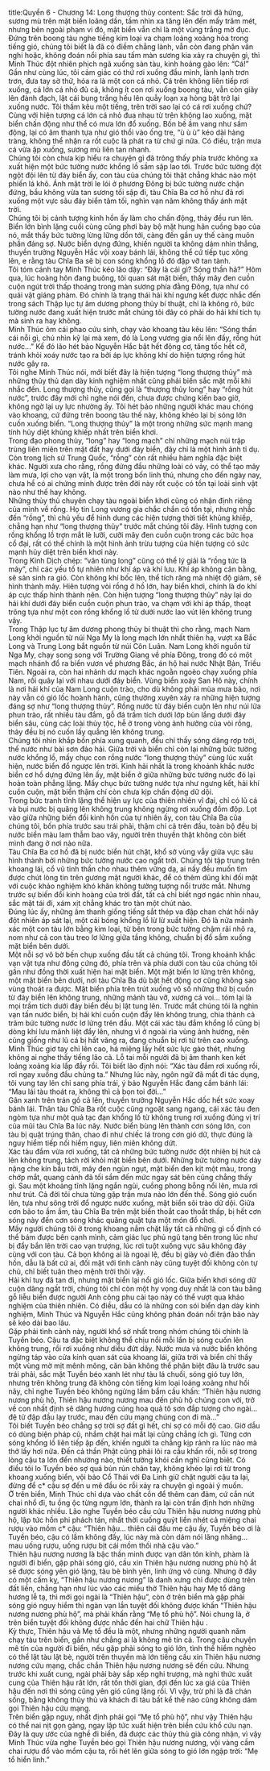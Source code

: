 title:Quyển 6 - Chương 14: Long thượng thủy
content:
Sắc trời đã hửng, sương mù trên mặt biển loãng dần, tầm nhìn xa tăng lên đến mấy trăm mét, nhưng bên ngoài phạm vi đó, mặt biển vẫn chỉ là một vùng trắng mờ đục. Đứng trên boong tàu nghe tiếng kim loại va chạm loảng xoảng hòa trong tiếng gió, chúng tôi biết là đã có điềm chẳng lành, vẫn còn đang phân vân nghi hoặc, không đoán nổi phía sau tấm màn sương kia xảy ra chuyện gì, thì Minh Thúc đột nhiên phịch ngã xuống sàn tàu, kinh hoảng gào lên: “Cá!”<br>Gần như cùng lúc, tôi cảm giác có thứ rơi xuống đầu mình, lành lạnh trơn trơn, đưa tay sờ thử, hóa ra là một con cá nhỏ. Cá trên không liên tiếp rơi xuống, cá lớn cá nhỏ đủ cả, không ít con rơi xuống boong tàu, vẫn còn giãy lên đành đạch, lật cái bụng trắng hếu lên quẫy loạn xạ hòng bật trở lại xuống nước. Tôi thầm kêu một tiếng, trên trời sao lại có cá rơi xuống chứ?<br>Cùng với hiện tượng cá lớn cá nhỏ đua nhau từ trên không lao xuống, mặt biển chấn động như thể có mưa lớn đổ xuống. Bốn bề ầm vang như sấm động, lại có âm thanh tựa như gió thổi vào ống tre, “ù ù ù” kéo dài hàng tràng, không thể nhận ra rốt cuộc là phát ra từ chứ gì nữa. Có điều, trận mưa cá vừa ập xuống, sương mù liên tan nhanh.<br>Chúng tôi còn chưa kịp hiểu ra chuyện gì đã trông thấy phía trước không xa xuất hiện một bức tường nước khổng lồ sầm sập lao tới. Trước bức tường đột ngột đội lên từ đáy biển ấy, con tàu của chúng tôi thật chẳng khác nào một phiến lá khô. Ánh mặt trời le lói ở phương Đông bị bức tường nước chặn đứng, bầu không vừa tan sương tối sập đi, tàu Chĩa Ba cơ hồ như đã rơi xuống một vực sâu đáy biển tăm tối, nghìn vạn năm không thấy ánh mặt trời.<br>Chúng tôi bị cảnh tượng kinh hồn ấy làm cho chấn động, thảy đều run lên. Biển lớn bình lặng cuối cùng cũng phơi bày bộ mặt hung hãn cuồng bạo của nó, mắt thấy bức tường lừng lững dồn tới, càng đến gần uy thế càng muôn phần đáng sợ. Nước biển dựng đứng, khiến người ta không dám nhìn thẳng, thuyền trưởng Nguyễn Hắc vội xoay bánh lái, không thể cứ tiếp tục xông lên, e rằng tàu Chĩa Ba sẽ bị con sóng khổng lồ đó đập vỡ tan tành.<br>Tôi tóm cánh tay Minh Thúc kéo lão dậy: “Đây là cái gì? Sóng thần hả?” Hôm qua, lúc hoàng hôn đang buông, tôi quan sát mặt biển, thấy mây đen cuồn cuộn ngút trời thấp thoáng trong màn sương phía đằng Đông, tựa như có quái vật giáng phàm. Đó chính là trạng thái hải khí ngưng kết được nhắc đến trong sách Thập lục tự âm dương phong thủy bí thuật, chỉ là không rõ, bức tường nước đang xuất hiện trước mắt chúng tôi đây có phải do hải khí tích tụ mà sinh ra hay không.<br>Minh Thúc ôm cái phao cứu sinh, chạy vào khoang tàu kêu lên: “Sóng thần cái nỗi gì, chú nhìn kỹ lại mà xem, đó là Long vương gia nổi lên đấy, rồng hút nước...” Kế đó lão hét bảo Nguyễn Hắc bật hết động cơ, tăng tốc hết cỡ, tránh khỏi xoáy nước tạo ra bởi áp lực không khí do hiện tượng rồng hút nước gây ra.<br>Tôi nghe Minh Thúc nói, mới biết đây là hiện tượng “long thượng thủy” mà những thủy thủ dạn dày kinh nghiệm nhất cũng phải biến sắc mặt mỗi khi nhắc đến. Long thượng thủy, cũng gọi là “thượng thủy long” hay “rồng hút nước”, trước đây mới chỉ nghe nói đến, chưa được chứng kiến bao giờ, không ngờ lại uy lực nhường ấy. Tôi hét bảo những người khác mau chóng vào khoang, cứ đứng trên boong tàu thế này, không khéo lại bị sóng lớn cuốn xuống biển. “Long thượng thủy” là một trong những sức mạnh mang tính hủy diệt khủng khiếp nhất trên biển khơi.<br>Trong đạo phong thủy, “long” hay “long mạch” chỉ những mạch núi trập trùng liên miên trên mặt đất hay dưới đáy biển, đây chỉ là một hình ảnh tỉ dụ. Còn trong lịch sử Trung Quốc, “rồng” còn rất nhiều hàm nghĩa đặc biệt khác. Người xưa cho rằng, rồng đứng đầu những loài có vảy, có thể tạo mây làm mưa, lợi cho vạn vật, là một trong bốn linh thú, nhưng cho đến ngày nay, chưa hề có ai chứng minh được trên đời này rốt cuộc có tồn tại loài sinh vật nào như thế hay không. <br>Những thủy thủ chuyên chạy tàu ngoài biển khơi cũng có nhận định riêng của mình về rồng. Họ tin Long vương gia chắc chắn có tồn tại, nhưng nhắc đến “rồng”, thì chủ yếu để hình dung các hiện tượng thời tiết khủng khiếp, chẳng hạn như “long thượng thủy” trước mắt chúng tôi đây. Hình tượng con rồng khổng lồ trợn mắt lè lưỡi, cưỡi mây đen cuồn cuộn trong các bức họa cổ đại, rất có thể chính là một hình ảnh trừu tượng của hiện tượng có sức mạnh hủy diệt trên biển khơi này.<br>Trong Kinh Dịch chép: “vân tùng long” cũng có thể lý giải là “rồng tức là mây”, chỉ các yếu tố tự nhiên như khí áp và khí lưu. Khí áp không cân bằng, sẽ sản sinh ra gió. Còn không khí bốc lên, thể tích răng mà nhiệt độ giảm, sẽ hình thành mây. Hiên tượng vòi rồng ở hồ lớn, hay biển khơi, chính là do khí áp cực thấp hình thành nên. Còn hiện tượng “long thượng thủy” này lại do hải khí dưới đáy biển cuồn cuộn phun trào, va chạm với khí áp thấp, thoạt trông tựa như một con rồng khổng lồ từ dưới nước lao vút lên không trung vậy.<br>Trong Thập lục tự âm dương phong thủy bí thuật thì cho rằng, mạch Nam Long khởi nguồn từ núi Nga My là long mạch lớn nhất thiên hạ, vượt xa Bắc Long và Trung Long bắt nguồn từ núi Côn Luân. Nam Long khởi nguồn từ Nga My, chạy song song với Trường Giang về phía Đông, trong đó có một mạch nhánh đổ ra biển vươn về phương Bắc, án hộ hai nước Nhật Bản, Triều Tiên. Ngoài ra, còn hai nhánh dư mạch khác ngoằn ngoèo chạy xuống phía Nam, rồi quây lại với nhau dưới đáy biển. Vùng biển xoáy San Hô này, chính là nơi hải khí của Nam Long cuộn trào, cho dù không phải mùa mưa bão, nơi này vẫn có gió lốc hoành hành, cũng thường xuyên xảy ra những hiện tượng đáng sợ như “long thượng thủy”. Rồng nước từ đáy biển cuộn lên như núi lửa phun trào, rất nhiều tàu đắm, gỗ đá trầm tích dưới lớp bùn lắng dưới đáy biển sâu, cùng các loài thủy tộc, hễ ở trong vòng ảnh hưởng của vòi rồng, thảy đều bị nó cuốn lấy quẳng lên không trung.<br>Chúng tôi nhìn khắp bốn phía xung quanh, đều chỉ thấy sóng dâng rợp trời, thế nước như bài sơn đảo hải. Giữa trời và biển chỉ còn lại những bức tường nước khổng lồ, mấy chục con rồng nước “long thượng thủy” cùng lúc xuất hiện, nước biển đổ ngược lên trời. Kinh hãi nhất là trong khoảnh khắc nước biển cơ hồ dựng đứng lên ấy, mặt biển ở giữa những bức tường nước đó lại hoàn toàn phẳng lặng. Mấy chục bức tường nước tựa như ngưng kết, hải khí cuồn cuộn, mặt biển thậm chí còn chưa kịp chấn động dữ dội.<br>Trong bức tranh tĩnh lặng thể hiện uy lực của thiên nhiên vĩ đại, chỉ có lũ cá và bụi nước bị quăng lên không trung không ngừng rơi xuống đồm độp. Lọt vào giữa những biến đổi kinh hồn của tự nhiên ấy, con tàu Chĩa Ba của chúng tôi, bốn phía trước sau trái phải, thậm chí cả trên đầu, toàn bộ đều bị nước biển màu lam thẫm bao vây, người trên thuyền thật không còn biết mình đang ở nơi nào nữa.<br>Tàu Chĩa Ba cơ hồ đã bị nước biển hút chặt, khổ sở vùng vẫy giữa vực sâu hình thành bởi những bức tường nước cao ngất trời. Chúng tôi tập trung trên khoang lái, cổ vũ tinh thần cho nhau thêm vững dạ, ai nấy đều muốn tìm được chút lòng tin trên gương mặt người khác, để có thêm dũng khí đối mặt với cuộc khảo nghiệm khó khăn không tưởng tượng nổi trước mắt. Nhưng trước sự biến đổi kinh hoàng của trời đất, tất cả chỉ biết ngơ ngác nhìn nhau, sắc mặt tái đi, xám xịt chẳng khác tro tàn một chút nào.<br>Đúng lúc ấy, những âm thanh giống tiếng sắt thép va đập chan chát hồi nãy đột nhiên áp sát lại, một cái bóng khổng lồ lừ lừ xuất hiện. Đó là nửa mảnh xác một con tàu lớn bằng kim loại, từ bên trong bức tường chậm rãi nhô ra, nom như cả con tàu treo lơ lửng giữa tầng không, chuẩn bị đổ sầm xuống mặt biển bên dưới.<br>Một nỗi sợ vô bờ bến chụp xuống đầu tất cả chúng tôi. Trong khoảnh khắc vạn vật tựa như đông cứng đó, phía trên và phía dưới con tàu của chúng tôi gần như đồng thời xuất hiện hai mặt biển. Một mặt biển lơ lửng trên không, một mặt biển bên dưới, nơi tàu Chĩa Ba dù bật hết động cơ cũng không sao vùng thoát ra được. Mặt biển phía trên trút xuống vô số những thứ bị cuốn từ đáy biển lên không trung, những mảnh tàu vỡ, xương cá voi... tóm lại là mọi trầm tích dưới đáy biển đều bị lật tung lên. Trước mắt chúng tôi là nghìn vạn tấn nước biển, bị hải khí cuồn cuộn đẩy lên không trung, chia thành cả trăm bức tường nước lơ lửng trên đầu. Một cái xác tàu đắm khổng lồ cũng bị dòng khí lưu mãnh liệt đẩy lên, nhưng vì ở ngoài rìa vùng ảnh hưởng, nên cũng giống như lũ cá bị hất văng ra, đang chuẩn bị rơi từ trên cao xuống.<br>Minh Thúc giơ tay chỉ lên cao, há miệng lấy hết sức lực gào thét, nhưng không ai nghe thấy tiếng lão cả. Lỗ tai mỗi người đã bị âm thanh ken két loảng xoảng kia lấp đầy rồi. Tôi biết lão định nói: “Xác tàu đắm rơi xuống rồi, rơi ngay xuống đầu chúng ta.” Nhưng lúc này, ngôn ngữ đã mất đi tác dụng, tôi vung tay lên chỉ sang phía trái, ý bảo Nguyễn Hắc đang cầm bánh lái: “Mau lái tàu thoát ra, không thì cả bọn toi đời...”<br>Gân xanh trên trán gồ cả lên, thuyền trưởng Nguyễn Hắc dốc hết sức xoay bánh lái. Thân tàu Chĩa Ba rốt cuộc cũng ngoặt sang ngang, cái xác tàu đen ngòm tựa như một quả tạc đạn khổng lồ từ không trung rơi xuống đúng vị trí của mũi tàu Chĩa Ba lúc nãy. Nước biển bùng lên thành cơn sóng lớn, con tàu bị quật trúng thân, chao đi như chiếc lá trong cơn gió dữ, thực đúng là nguy hiểm tiếp nối hiểm nguy, liên miên không dứt.<br>Xác tàu đắm vừa rơi xuống, tất cả những bức tường nước đột nhiên bị hút cả lên không trung, tách rời khỏi mặt biển bên dưới. Những bức tường nước dày nặng che kín bầu trời, mây đen ngùn ngụt, mặt biển đen kịt một màu, trong chớp mắt, quang cảnh đã tối sầm đến mức ngay sát bên cũng chẳng thấy gì. Sau một khoảng tĩnh lặng ngắn ngủi, cuồng phong bỗng nổi lên, mưa rơi như trút. Cả đời tôi chưa từng gặp trận mưa nào lớn đến thế. Sóng gió cuốn lên, tựa như sông trời đổ ngược nước xuống, mặt biển sôi trào dữ dội. Giữa cơn bão to ầm ầm, tàu Chĩa Ba trên mặt biển thoắt cao thoắt thấp, bị hết cơn sóng này đến cơn sóng khác quăng quật tựa một món đồ chơi. <br>Mấy người chúng tôi ở trong khoang nắm chặt lấy tất cả những gì cố định có thể bám được bên cạnh mình, cảm giác lục phủ ngũ tạng bên trong lúc như bị đẩy bắn lên trời cao vạn trượng, lúc rơi tuột xuống vực sâu không đáy cùng với con tàu. Cả bọn không ai là ngoại lệ, đều bị giày vò điên đảo thần hồn, dẫu là bất cứ ai, đối mặt với tình cảnh này cũng tuyệt đối không còn tự chủ, chỉ biết tuân theo mệnh trời thôi vậy.<br>Hải khí tuy đã tan đi, nhưng mặt biển lại nổi gió lốc. Giữa biển khơi sóng dữ cuộn dâng ngất trời, chúng tôi chỉ còn một hy vọng duy nhất là con tàu bằng gỗ liễu biển được người Anh công phu cải tạo này có thể vượt qua khảo nghiệm của thiên nhiên. Có điều, dẫu có là những con sói biển dạn dày kinh nghiệm, Minh Thúc và Nguyễn Hắc cũng không phán đoán nổi trận bão này sẽ kéo dài bao lâu.<br>Gặp phải tình cảnh này, người khổ sở nhất trong nhóm chúng tôi chính là Tuyền béo. Cậu ta đặc biệt không thể chịu nổi mỗi lần bị sóng cuốn lên không trung, rồi rơi xuống như diều đứt dây. Nước mưa và nước biển không ngừng táp vào cửa kính quan sát của khoang lái, giữa trời và biển chỉ thấy một vùng mờ mịt mênh mông, căn bản không thể phân biệt đâu là trước sau trái phải, sắc mặt Tuyền béo xanh lét như tàu lá chuối, sóng gió tuy lớn, nhưng trên không trung đã không còn tiếng kim loại loảng xoảng như hồi nãy, chỉ nghe Tuyền béo không ngừng lẩm bẩm cầu khấn: “Thiên hậu nương nương phù hộ, Thiên hậu nương nương mau đến phù hộ chúng con với, trở về con nhất định sẽ dâng hương cúng hoa quả tô sơn đắp tượng cho ngài... đệ tử đập đầu lạy trước, mau đến cứu mạng chúng con đi mà...”<br>Tôi biết Tuyền béo chẳng sợ trời sợ đất gì hết, chỉ sợ có mỗi độ cao. Giờ dẫu có dùng biện pháp cũ, nhắm chặt hai mắt lại cũng chẳng ích gì. Từng cơn sóng khổng lồ liên tiếp ập đến, khiến người ta chẳng kịp rảnh ra lúc nào mà thở lấy hơi nữa. Đến cả thần Phật cũng phải lôi ra cầu khấn rồi, nỗi sợ trong lòng cậu ta lớn đến nhường nào, thiết tưởng khỏi cần nghĩ cũng biêt. Có điều tôi lo Tuyền béo sợ quá bủn rủn chân tay, không khéo lại rơi từ trong khoang xuống biển, vội bảo Cổ Thái với Đa Linh giữ chặt người cậu ta lại, đừng để c* cậu sợ đến u mê đầu óc rồi xảy ra chuyện gì ngoài ý muốn.<br>Ở trên biển, Minh Thúc chỉ dựa vào chất cồn để thêm can đảm, cứ cắn nút chai nhổ đi, tu ồng ộc từng ngụm lớn, thành ra lại còn trấn định hơn những người khác nhiều. Lão nghe Tuyền béo cầu cứu Thiên hậu nương nương phù hộ, lập tức hồn phi phách tán, nhất thời cuống quýt liền nhét cả miệng chai rượu vào mồm c* cậu: “Thiên hậu... thiên cái đầu mẹ cậu ấy, Tuyền béo ơi là Tuyền béo, cậu có lầm không đấy, lúc này mà còn dám nói lăng nhăng… mau uống rượu, uống rượu bịt cái mồm thối nhà cậu vào.”<br>Thiên hậu nương nương là bậc thần minh được vạn dân tôn kính, phàm là người đi biển, gặp phải sóng gió, cầu xin Thiên hậu nương nương phù hộ ắt sẽ được sóng yên gió lặng, tàu bè bình yên, linh ứng vô cùng. Nhưng ở đây có một cấm kỵ, “Thiên hậu nương nương” là danh xưng chỉ được dùng trên đất liền, chẳng hạn như lúc vào các miếu thờ Thiên hậu hay Mẹ tổ dâng hương lễ tạ, thì mới gọi ngài là “Thiên hậu”, còn ở trên biển mà gặp phải sóng gió nguy hiểm thì ngàn vạn lần tuyệt đối không được khấn “Thiên hậu nương nương phù hộ”, mà phải khấn rằng “Mẹ tổ phù hộ”. Nói chung là, ở trên biển tuyệt đối không được nhắc đến hai chữ Thiên hậu .<br>Kỳ thực, Thiên hậu và Mẹ tổ đều là một, nhưng những người quanh năm chạy tàu trên biển, gần như chẳng ai là không mê tín cả. Trong câu chuyện mê tín của người đi biển, nếu gặp phải sóng to gió lớn, tình thế hiểm nghèo có thể lật tàu lật bè, người trên thuyền mà lớn tiếng cầu xin Thiên hậu nương nương cứu mạng, chắc chắn Thiên hậu nương nương sẽ đến cứu. Nhưng trước khi xuất cung, ngài phải bày sắp xếp nghi trượng, mà nghi thức xuất cung của Thiên hậu rất lớn, rất tốn thời gian, đợi đến lúc xa giá của Thiên hậu đến nơi thì sóng cũng yên gió cũng lặng rồi. Vì vậy, trừ phi là đã chán sống, bằng không thủy thủ và khách đi tàu bất kể thế nào cũng không dám gọi Thiên hậu cứu mạng.<br>Trên biển gặp nguy, nhất định phải gọi “Mẹ tổ phù hộ”, như vậy Thiên hậu có thể nai nịt gọn gàng, ngay lập tức xuất hiện trên biển cứu khổ cứu nạn. Đây là quy ước của nghề đi biển, đã được các thủy thủ già công nhận, vì vậy Minh Thúc vừa nghe Tuyền béo gọi Thiên hậu nương nương, vội vàng cầm chai rượu đổ vào mồm cậu ta, rồi hét lên giữa sóng to gió lớn ngập trời: “Mẹ tổ hiển linh.”